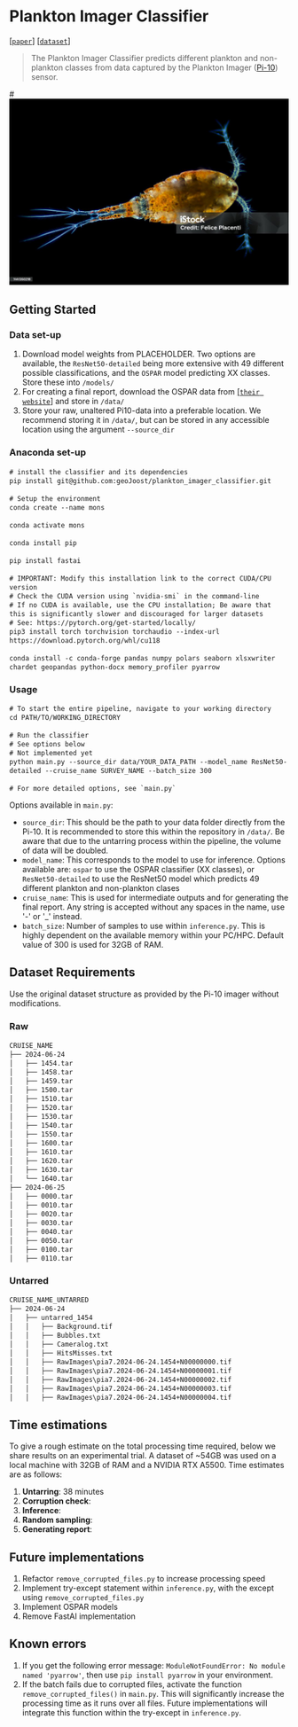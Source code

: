 # Plankton Imager Classifier
[[`paper`](https://google.com)]
[[`dataset`](https://google.com)]

> The Plankton Imager Classifier predicts different plankton and non-plankton classes from data captured by the Plankton Imager ([Pi-10](https://www.planktonanalytics.com/)) sensor. 

#![Img](./doc/istockphoto-1441350218-1024x1024.jpg)

## Getting Started
### Data set-up
1. Download model weights from PLACEHOLDER. Two options are available, the `ResNet50-detailed` being more extensive with 49 different possible classifications, and the `OSPAR` model predicting XX classes. Store these into `/models/`
2. For creating a final report, download the OSPAR data from [[`their website`]](https://odims.ospar.org/en/submissions/ospar_comp_au_2023_01/) and store in `/data/`
3. Store your raw, unaltered Pi10-data into a preferable location. We recommend storing it in `/data/`, but can be stored in any accessible location using the argument `--source_dir`

### Anaconda set-up
```
# install the classifier and its dependencies
pip install git@github.com:geoJoost/plankton_imager_classifier.git

# Setup the environment
conda create --name mons

conda activate mons

conda install pip

pip install fastai

# IMPORTANT: Modify this installation link to the correct CUDA/CPU version
# Check the CUDA version using `nvidia-smi` in the command-line
# If no CUDA is available, use the CPU installation; Be aware that this is significantly slower and discouraged for larger datasets
# See: https://pytorch.org/get-started/locally/
pip3 install torch torchvision torchaudio --index-url https://download.pytorch.org/whl/cu118

conda install -c conda-forge pandas numpy polars seaborn xlsxwriter chardet geopandas python-docx memory_profiler pyarrow
```

### Usage
```
# To start the entire pipeline, navigate to your working directory
cd PATH/TO/WORKING_DIRECTORY

# Run the classifier
# See options below
# Not implemented yet
python main.py --source_dir data/YOUR_DATA_PATH --model_name ResNet50-detailed --cruise_name SURVEY_NAME --batch_size 300

# For more detailed options, see `main.py`
```

Options available in `main.py`:
* `source_dir`: This should be the path to your data folder directly from the Pi-10. It is recommended to store this within the repository in `/data/`. Be aware that due to the untarring process within the pipeline, the volume of data will be doubled.
* `model_name`: This corresponds to the model to use for inference. Options available are: `ospar` to use the OSPAR classifier (XX classes), or `ResNet50-detailed` to use the ResNet50 model which predicts 49 different plankton and non-plankton clases
* `cruise_name`: This is used for intermediate outputs and for generating the final report. Any string is accepted without any spaces in the name, use '-' or '_' instead.
* `batch_size`: Number of samples to use within `inference.py`. This is highly dependent on the available memory within your PC/HPC. Default value of 300 is used for 32GB of RAM.  

## Dataset Requirements
Use the original dataset structure as provided by the Pi-10 imager without modifications.

### Raw
```
CRUISE_NAME
├── 2024-06-24
│   ├── 1454.tar
│   ├── 1458.tar
│   ├── 1459.tar
│   ├── 1500.tar
│   ├── 1510.tar
│   ├── 1520.tar
│   ├── 1530.tar
│   ├── 1540.tar
│   ├── 1550.tar
│   ├── 1600.tar
│   ├── 1610.tar
│   ├── 1620.tar
│   ├── 1630.tar
│   └── 1640.tar
├── 2024-06-25
│   ├── 0000.tar
│   ├── 0010.tar
│   ├── 0020.tar
│   ├── 0030.tar
│   ├── 0040.tar
│   ├── 0050.tar
│   ├── 0100.tar
│   ├── 0110.tar
```
### Untarred
```
CRUISE_NAME_UNTARRED
├── 2024-06-24
│   ├── untarred_1454
│   │   ├── Background.tif
│   │   ├── Bubbles.txt
│   │   ├── Cameralog.txt
│   │   ├── HitsMisses.txt
│   │   ├── RawImages\pia7.2024-06-24.1454+N00000000.tif
│   │   ├── RawImages\pia7.2024-06-24.1454+N00000001.tif
│   │   ├── RawImages\pia7.2024-06-24.1454+N00000002.tif
│   │   ├── RawImages\pia7.2024-06-24.1454+N00000003.tif
│   │   ├── RawImages\pia7.2024-06-24.1454+N00000004.tif
```

## Time estimations
To give a rough estimate on the total processing time required, below we share results on an experimental trial. A dataset of ~54GB was used on a local machine with 32GB of RAM and a NVIDIA RTX A5500. Time estimates are as follows:
1. **Untarring**: 38 minutes
2. **Corruption check**:
3. **Inference**:
4. **Random sampling**:
5. **Generating report**: 

## Future implementations
1. Refactor `remove_corrupted_files.py` to increase processing speed
2. Implement try-except statement within `inference.py`, with the except using `remove_corrupted_files.py`
3. Implement OSPAR models
4. Remove FastAI implementation

## Known errors
1. If you get the following error message: `ModuleNotFoundError: No module named 'pyarrow'`, then use `pip install pyarrow` in your environment.
2. If the batch fails due to corrupted files, activate the function `remove_corrupted_files()` in `main.py`. This will significantly increase the processing time as it runs over all files. Future implementations will integrate this function within the try-except in `inference.py`.
